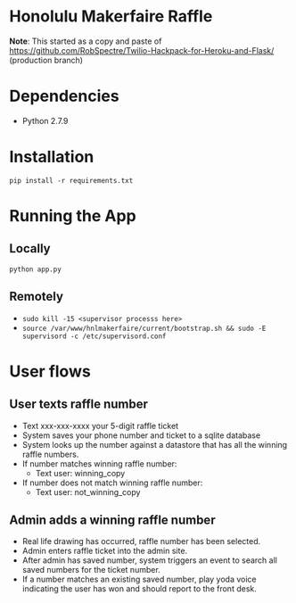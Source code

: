 # Honolulu Makerfaire Raffle

**Note**: This started as a copy and paste of https://github.com/RobSpectre/Twilio-Hackpack-for-Heroku-and-Flask/ (production branch)

# Dependencies

  * Python 2.7.9

# Installation

`pip install -r requirements.txt`

# Running the App

## Locally

`python app.py`

## Remotely

  - `sudo kill -15 <supervisor processs here>`
  - `source /var/www/hnlmakerfaire/current/bootstrap.sh && sudo -E supervisord -c /etc/supervisord.conf`

# User flows

## User texts raffle number

  - Text xxx-xxx-xxxx your 5-digit raffle ticket
  - System saves your phone number and ticket to a sqlite database
  - System looks up the number against a datastore that has all the winning raffle
    numbers.
  - If number matches winning raffle number:
    - Text user: winning_copy
  - If number does not match winning raffle number:
    - Text user: not_winning_copy

## Admin adds a winning raffle number

  - Real life drawing has occurred, raffle number has been selected.
  - Admin enters raffle ticket into the admin site.
  - After admin has saved number, system triggers an event to search all saved
    numbers for the ticket number.
  - If a number matches an existing saved number, play yoda voice indicating
    the user has won and should report to the front desk.
